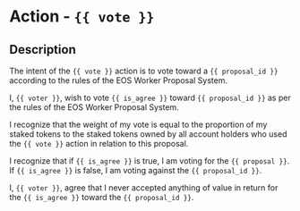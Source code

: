 # Action - `{{ vote }}`

## Description

The intent of the `{{ vote }}` action is to vote toward a `{{ proposal_id }}` according to the rules of the EOS Worker Proposal System.

I, `{{ voter }}`, wish to vote `{{ is_agree }}` toward `{{ proposal_id }}` as per the rules of the EOS Worker Proposal System. 

I recognize that the weight of my vote is equal to the proportion of my staked tokens to the staked tokens owned by all account holders who used the `{{ vote }}` action in relation to this proposal.

I recognize that if `{{ is_agree }}` is true, I am voting for the `{{ proposal }}`. If `{{ is_agree }}` is false, I am voting against the `{{ proposal_id }}`.

I, `{{ voter }}`, agree that I never accepted anything of value in return for the `{{ is_agree }}` toward the `{{ proposal_id }}`.

